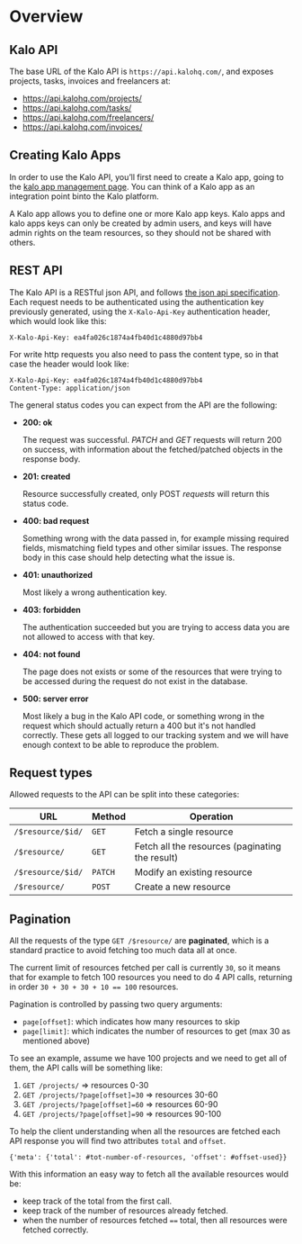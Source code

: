 # Overview

## Kalo API

The base URL of the Kalo API is `https://api.kalohq.com/`, and exposes projects, tasks, invoices and freelancers at:

- https://api.kalohq.com/projects/
- https://api.kalohq.com/tasks/
- https://api.kalohq.com/freelancers/
- https://api.kalohq.com/invoices/

## Creating Kalo Apps

In order to use the Kalo API, you’ll first need to create a Kalo app, going to the [kalo app management page](https://developers.kalohq.com/apps/create).
You can think of a Kalo app as an integration point binto the Kalo platform.

A Kalo app allows you to define one or more Kalo app keys.
Kalo apps and kalo apps keys can only be created by admin users, and keys will have admin rights on the team resources, so they should not be shared with others.

## REST API

The Kalo API is a RESTful json API, and follows [the json api specification](http://jsonapi.org).
Each request needs to be authenticated using the authentication key previously generated, using the `X-Kalo-Api-Key` authentication header, which would look like this:

    X-Kalo-Api-Key: ea4fa026c1874a4fb40d1c4880d97bb4
    
For write http requests you also need to pass the content type, so in that case the header would look like:

    X-Kalo-Api-Key: ea4fa026c1874a4fb40d1c4880d97bb4
    Content-Type: application/json

The general status codes you can expect from the API are the following:

- **200: ok**

    The request was successful.
    *PATCH* and *GET* requests will return 200 on success, with information about the fetched/patched
    objects in the response body.
    
- **201: created**

    Resource successfully created, only POST *requests* will return this status code.

- **400: bad request**

    Something wrong with the data passed in, for example missing required fields, mismatching
    field types and other similar issues. The response body in this case should help detecting
    what the issue is.

- **401: unauthorized**

    Most likely a wrong authentication key.

- **403: forbidden**

    The authentication succeeded but you are trying to access data you are not allowed to access
    with that key.

- **404: not found**

    The page does not exists or some of the resources that were trying to be accessed during
    the request do not exist in the database.

    <!-- in theory this could also happen when you access something you do not have access -->
    <!-- to given how the filtering works. For example filtering by team and a certain id -->
    <!-- even if the given object would exist with that id if it's not part of that team -->
    <!-- we will still return 404 -->

- **500: server error**

    Most likely a bug in the Kalo API code, or something wrong in the request which should
    actually return a 400 but it's not handled correctly.
    These gets all logged to our tracking system and we will have enough context to be
    able to reproduce the problem.

    <!-- Should we add something else here about 502/503 or that's not really necessary? -->

## Request types

Allowed requests to the API can be split into these categories:

| URL             | Method | Operation                                       |
|-----------------|--------|-------------------------------------------------|
| `/$resource/$id/` | `GET`    | Fetch a single resource                         |
| `/$resource/`     | `GET`    | Fetch all the resources (paginating the result) |
| `/$resource/$id/` | `PATCH`  | Modify an existing resource                     |
| `/$resource/`     | `POST`   | Create a new resource                           |

## Pagination

All the requests of the type `GET /$resource/` are **paginated**,
which is a standard practice to avoid fetching too much data all at
once.

The current limit of resources fetched per call is currently `30`,
so it means that for example to fetch 100 resources you need to do
4 API calls, returning in order `30 + 30 + 30 + 10 == 100` resources.

Pagination is controlled by passing two query arguments:

- `page[offset]`: which indicates how many resources to skip
- `page[limit]`:  which indicates the number of resources to get (max 30 as
   mentioned above)


To see an example, assume we have 100 projects and we need to get all
of them, the API calls will be something like:

1. `GET /projects/` => resources 0-30
2. `GET /projects/?page[offset]=30` => resources 30-60
3. `GET /projects/?page[offset]=60` => resources 60-90
4. `GET /projects/?page[offset]=90` => resources 90-100

To help the client understanding when all the resources are fetched
each API response you will find two attributes `total` and `offset`.

    {'meta': {'total': #tot-number-of-resources, 'offset': #offset-used}}

With this information an easy way to fetch all the available resources would be:

- keep track of the total from the first call.
- keep track of the number of resources already fetched.
- when the number of resources fetched `==` total, then all resources
  were fetched correctly.
